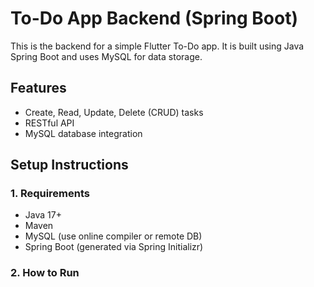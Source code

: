 # To-Do App Backend (Spring Boot)

This is the backend for a simple Flutter To-Do app. It is built using Java Spring Boot and uses MySQL for data storage.

## Features
- Create, Read, Update, Delete (CRUD) tasks
- RESTful API
- MySQL database integration

## Setup Instructions

### 1. Requirements
- Java 17+
- Maven
- MySQL (use online compiler or remote DB)
- Spring Boot (generated via Spring Initializr)

### 2. How to Run
